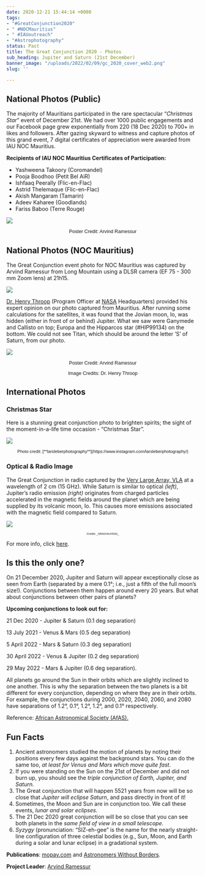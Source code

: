 ```yaml
---
date: 2020-12-21 15:44:14 +0000
tags:
- "#GreatConjunction2020"
- " #NOCMauritius"
- " #IAUoutreach"
- "#Astrophotography"
status: Past
title: The Great Conjunction 2020 - Photos
sub_heading: Jupiter and Saturn (21st December)
banner_image: "/uploads/2022/02/09/gc_2020_cover_web2.png"
slug: ''

---
```

## **National Photos (Public)**

The majority of Mauritians participated in the rare spectacular “_Christmas Star_” event of December 21st. We had over 1000 public engagements and our Facebook page grew exponentially from 220 (18 Dec 2020) to 700+ in likes and followers. After gazing skyward to witness and capture photos of this grand event, 7 digital certificates of appreciation were awarded from IAU NOC Mauritius.

**Recipients of IAU NOC Mauritius Certificates of Participation:**

* Yashweena Takoory (Coromandel)
* Pooja Boodhoo (Petit Bel AiR)
* Ishfaaq Peerally (Flic-en-Flac)
* Astrid Thelemaque (Flic-en-Flac)
* Akish Mangaram (Tamarin)
* Adeev Kaharee (Goodlands)
* Fariss Baboo (Terre Rouge)

![](/uploads/2022/02/09/dec-21-2020_gc_final_poster_700px.png)

<p style=" font-size: 90%;font-family: Verdana, Arial,sans-serif; text-align: center; ">Poster Credit: Arvind Ramessur</p>

## **National Photos (NOC Mauritius)**

The Great Conjunction event photo for NOC Mauritius was captured by Arvind Ramessur from Long Mountain using a DLSR camera (EF 75 - 300 mm Zoom lens) at 21h15.

![](/uploads/2022/02/09/21-dec-2020_gc_during_poster_700px.png)

[Dr. Henry Throop](https://science.nasa.gov/researchers/sara/program-officers-list/henry-throop "Henry") (Program Officer at [NASA](https://www.nasa.gov/ "NASA") Headquarters) provided his expert opinion on our photo captured from Mauritius. After running some calculations for the satellites, it was found that the Jovian moon, Io, was hidden (either in front of or behind) Jupiter. What we saw were Ganymede and Callisto on top; Europa and the Hipparcos star (#HIP99134) on the bottom. We could not see Titan, which should be around the letter ’S’ of Saturn, from our photo.

![](/uploads/2022/02/09/gc2020_henry_700px.png)

<p style=" font-size: 90%;font-family: Verdana, Arial,sans-serif; text-align: center; ">Poster Credit: Arvind Ramessur</p>

<p style=" font-size: 90%;font-family: Arial,sans-serif; text-align: center;">Image Credits: Dr. Henry Throop</p>

## **International Photos**

### Christmas Star

Here is a stunning great conjunction photo to brighten spirits; the sight of the moment-in-a-life time occasion - “Christmas Star”.

![](/uploads/2022/02/09/christmas_star1_500px.png)

<p style=" font-size: 80%;font-family: Verdana, Arial,sans-serif; text-align: center; ">Photo credit: [**larsleberphotography**](https://www.instagram.com/larsleberphotography/)</p>

### Optical & Radio Image

The Great Conjunction in radio captured by the [Very Large Array, VLA](https://public.nrao.edu/telescopes/vla/ "VLA") at a wavelength of 2 cm (15 GHz). While Saturn is similar to optical _(left)_, Jupiter’s radio emission _(right)_ originates from charged particles accelerated in the magnetic fields around the planet which are being supplied by its volcanic moon, Io. This causes more emissions associated with the magnetic field compared to Saturn.

![](/uploads/2022/02/09/vla_700px.png)  
<p style=" font-size: 50%;font-family: Verdana, Arial,sans-serif; text-align: center; "> Credits: _NRAO/AUI/NSD_ </p>

For more info, click [here](https://public.nrao.edu/ask/radio-emission-properties-of-jupiter-and-saturn/?fbclid=IwAR0oKSSiufQmhxpwCLNNdWPlUthqfnkfYhhJTHOzeLDDNCYqpC-pvqIiIuc "radio").

## **Is this the only one?**

On 21 December 2020, Jupiter and Saturn will appear exceptionally close as seen from Earth (separated by a mere 0.1°; i.e., just a fifth of the full moon’s size!). Conjunctions between them happen around every 20 years. But what about conjunctions between other pairs of planets?

**Upcoming conjunctions to look out for:**

21 Dec 2020 - Jupiter & Saturn (0.1 deg separation)

13 July 2021 - Venus & Mars (0.5 deg separation)

5 April 2022 - Mars & Saturn (0.3 deg separation)

30 April 2022 - Venus & Jupiter (0.2 deg separation)

29 May 2022 - Mars & Jupiter (0.6 deg separation).

All planets go around the Sun in their orbits which are slightly inclined to one another. This is why the separation between the two planets is a bit different for every conjunction, depending on where they are in their orbits. For example, the conjunctions during 2000, 2020, 2040, 2060, and 2080 have separations of 1.2°, 0.1°, 1.2°, 1.2°, and 0.1° respectively.

Reference: [African Astronomical Society (AfAS).](https://www.africanastronomicalsociety.org/ "AfAS")

## **Fun Facts**

1. Ancient astronomers studied the motion of planets by noting their positions every few days against the background stars. You can do the same too, _at least for Venus and Mars which move quite fast_.
2. If you were standing on the Sun on the 21st of December and did not burn up, you should see the _triple conjunction of Earth, Jupiter, and Saturn._
3. The Great conjunction that will happen 5521 years from now will be so close that _Jupiter will eclipse Saturn_, and pass directly in front of it!
4. Sometimes, the Moon and Sun are in conjunction too. We call these events, _lunar and solar eclipses_.
5. The 21 Dec 2020 great conjunction will be so close that you can see both planets in the _same field of view in a small telescope._
6. _Syzygy_ (pronunciation: “SIZ-eh-gee” is the name for the nearly straight-line configuration of three celestial bodies (e.g., Sun, Moon, and Earth during a solar and lunar eclipse) in a gradational system.

**Publications**: [mopay.com](http://mopay.com) and [Astronomers Without Borders](https://www.astronomerswithoutborders.org/home "Astronomers Without Borders").

**Project Leader**: [Arvind Ramessur](https://iau-noc-mur.netlify.app/about/arvind-ramessur/ "Arvind Ramessur")